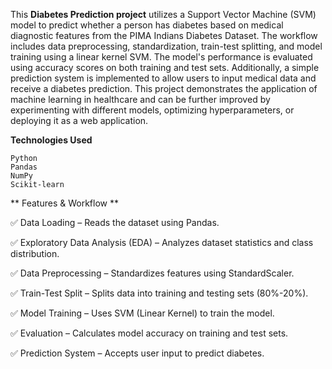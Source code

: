 This **Diabetes Prediction project** utilizes a Support Vector Machine (SVM) model to predict whether a person has diabetes based on medical diagnostic features from the PIMA Indians Diabetes Dataset. The workflow includes data preprocessing, standardization, train-test splitting, and model training using a linear kernel SVM. The model's performance is evaluated using accuracy scores on both training and test sets. Additionally, a simple prediction system is implemented to allow users to input medical data and receive a diabetes prediction. This project demonstrates the application of machine learning in healthcare and can be further improved by experimenting with different models, optimizing hyperparameters, or deploying it as a web application.

**Technologies Used**

    Python 
    Pandas 
    NumPy 
    Scikit-learn

** Features & Workflow **


✅ Data Loading – Reads the dataset using Pandas.

✅ Exploratory Data Analysis (EDA) – Analyzes dataset statistics and class distribution.

✅ Data Preprocessing – Standardizes features using StandardScaler.

✅ Train-Test Split – Splits data into training and testing sets (80%-20%).

✅ Model Training – Uses SVM (Linear Kernel) to train the model.

✅ Evaluation – Calculates model accuracy on training and test sets.

✅ Prediction System – Accepts user input to predict diabetes.
